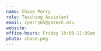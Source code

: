 ```yaml
---
name: Chase Perry
role: Teaching Assistant
email: cperry65@gatech.edu
website: 
office-hours: Friday 10:00-11:00am
photo: chase.png
---
```

